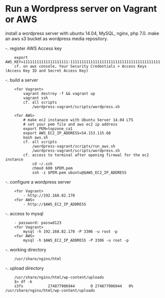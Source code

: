 # Run a Wordpress server on Vagrant or AWS

install a wordpress server with ubuntu 14.04, MySQL, nginx, php 7.0. 
make an aws s3 bucket as wordpress media repository.

-. register AWS Access key
```
	export AWS_KEY=11111111111111111111:1111111111111111111111111111111111111111
	cf. on aws console, Your Security Credentials > Access Keys (Access Key ID and Secret Access Key)
```

-. build a server
```
	<for Vagrant>
		vagrant destroy -f && vagrant up
		vagrant ssh
		cf. all scripts
			/wordpress-vagrant/scripts/wordpress.sh
		
	<for AWS>
		# make ec2 instanace with Ubuntu Server 14.04 LTS
		# set your pem file and aws ec2 ip address 
		export PEM=topzone_ca1
		export AWS_EC2_IP_ADDRESS=54.153.115.68
		bash aws.sh
		cf. all scripts
			/wordpress-vagrant/scripts/run_aws.sh
			/wordpress-vagrant/scripts/wordpress.sh
		cf. access to terminal after opening firewal for the ec2 instance
			cd ~/.ssh
			chmod 600 $PEM.pem
			ssh -i $PEM.pem ubuntu@$AWS_EC2_IP_ADDRESS
```

-. configure a wordpress server
```
	<for Vagrant>
		- http://192.168.82.170 
	<for AWS>
		- http://$AWS_EC2_IP_ADDRESS 
```
	
-. access to mysql
```
	- password: passwd123
	<for Vagrant>
		mysql -h 192.168.82.170 -P 3306 -u root -p
	<for AWS>
		mysql -h $AWS_EC2_IP_ADDRESS -P 3306 -u root -p 
```

-. working directory
```
	/usr/share/nginx/html 
```

-. upload directory
```
	/usr/share/nginx/html/wp-content/uploads
	$> df -k
	s3fs           274877906944       0 274877906944   0% /usr/share/nginx/html/wp-content/uploads
```


